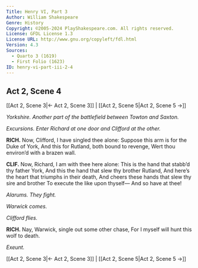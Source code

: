 ```yaml
---
Title: Henry VI, Part 3
Author: William Shakespeare
Genre: History
Copyright: ©2005-2024 PlayShakespeare.com. All rights reserved.
License: GFDL License 1.3
License URL: http://www.gnu.org/copyleft/fdl.html
Version: 4.3
Sources:
  - Quarto 3 (1619)
  - First Folio (1623)
ID: henry-vi-part-iii-2-4
---
```


## Act 2, Scene 4
[[Act 2, Scene 3|← Act 2, Scene 3]] | [[Act 2, Scene 5|Act 2, Scene 5 →]]

*Yorkshire. Another part of the battlefield between Towton and Saxton.*

*Excursions. Enter Richard at one door and Clifford at the other.*

**RICH.**
Now, Clifford, I have singled thee alone:
Suppose this arm is for the Duke of York,
And this for Rutland, both bound to revenge,
Wert thou environ’d with a brazen wall.

**CLIF.**
Now, Richard, I am with thee here alone:
This is the hand that stabb’d thy father York,
And this the hand that slew thy brother Rutland,
And here’s the heart that triumphs in their death,
And cheers these hands that slew thy sire and brother
To execute the like upon thyself⁠—
And so have at thee!

*Alarums. They fight.*

*Warwick comes.*

*Clifford flies.*

**RICH.**
Nay, Warwick, single out some other chase,
For I myself will hunt this wolf to death.

*Exeunt.*

[[Act 2, Scene 3|← Act 2, Scene 3]] | [[Act 2, Scene 5|Act 2, Scene 5 →]]